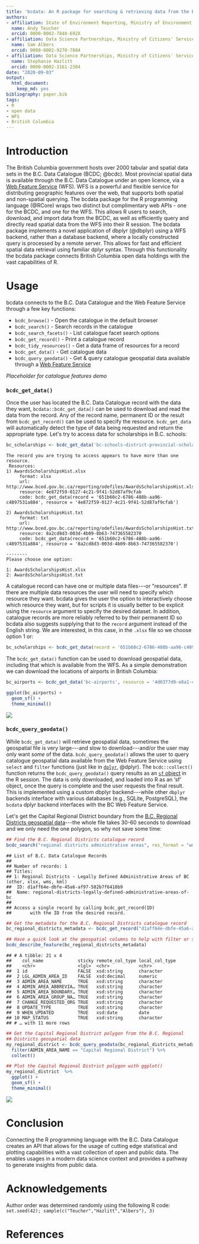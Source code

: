 ```yaml
---
title: 'bcdata: An R package for searching & retrieving data from the B.C. Data Catalogue'
authors:
- affiliation: State of Environment Reporting, Ministry of Environment and Climate Change Strategy, Province of British Columbia
  name: Andy Teucher
  orcid: 0000-0002-7840-692X
- affiliation: Data Science Partnerships, Ministry of Citizens' Services, Province of British Columbia
  name: Sam Albers
  orcid: 0000-0002-9270-7884
- affiliation: Data Science Partnerships, Ministry of Citizens' Services, Province of British Columbia
  name: Stephanie Hazlitt
  orcid: 0000-0002-3161-2304
date: "2020-09-03"
output:
  html_document:
    keep_md: yes
bibliography: paper.bib
tags:
- R
- open data
- WFS
- British Columbia
---
```







# Introduction

The British Columbia government hosts over 2000 tabular and spatial data sets in the B.C. Data Catalogue (BCDC; @bcdc).  Most provincial spatial data is available through the B.C. Data Catalogue under an open licence, via a [Web Feature Service](https://en.wikipedia.org/wiki/Web_Feature_Service) (WFS). WFS is a powerful and flexible service for distributing geographic features over the web, that supports both spatial and non-spatial querying.  The bcdata package for the R programming language (@RCore) wraps two distinct but complimentary web APIs - one for the BCDC, and one for the WFS.  This allows R users to search, download, and import data from the BCDC, as well as efficiently query and directly read spatial data from the WFS into their R session. The bcdata package implements a novel application of dbplyr (@dbplyr) using a WFS backend, rather than a database backend, where a locally constructed query is processed by a remote server. This allows for fast and efficient spatial data retrieval using familiar dplyr syntax. Through this functionality the bcdata package connects British Columbia open data holdings with the vast capabilities of R.

# Usage 

bcdata connects to the B.C. Data Catalogue and the Web Feature Service through a few key functions:

- `bcdc_browse()` - Open the catalogue in the default browser
- `bcdc_search()` - Search records in the catalogue
- `bcdc_search_facets()` - List catalogue facet search options
- `bcdc_get_record()` - Print a catalogue record
- `bcdc_tidy_resources()` - Get a data frame of resources for a record
- `bcdc_get_data()` - Get catalogue data
- `bcdc_query_geodata()` - Get & query catalogue geospatial data available through a [Web Feature Service](https://www2.gov.bc.ca/gov/content?id=95D78D544B244F34B89223EF069DF74E)

 *Placeholder for catalogue features demo*

### `bcdc_get_data()`

Once the user has located the B.C. Data Catalogue record with the data they want, `bcdata::bcdc_get_data()` can be used to download and read the data from the record.  Any of the record name, permanent ID or the result from `bcdc_get_record()` can be used to specify the resource. `bcdc_get_data` will automatically detect the type of data being requested and return the appropriate type. Let's try to access data for scholarships in B.C. schools:


```r
bc_scholarships <- bcdc_get_data('bc-schools-district-provincial-scholarships')
```

```
The record you are trying to access appears to have more than one resource.
 Resources: 
1) AwardsScholarshipsHist.xlsx
     format: xlsx 
     url: http://www.bced.gov.bc.ca/reporting/odefiles/AwardsScholarshipsHist.xlsx 
     resource: 4e872f59-0127-4c21-9f41-52d87af9cfab 
     code: bcdc_get_data(record = '651b60c2-6786-488b-aa96-c4897531a884', resource = '4e872f59-0127-4c21-9f41-52d87af9cfab')

2) AwardsScholarshipsHist.txt
     format: txt 
     url: http://www.bced.gov.bc.ca/reporting/odefiles/AwardsScholarshipsHist.txt 
     resource: 8a2cd8d3-003d-4b09-8b63-747365582370 
     code: bcdc_get_data(record = '651b60c2-6786-488b-aa96-c4897531a884', resource = '8a2cd8d3-003d-4b09-8b63-747365582370')

--------
Please choose one option: 

1: AwardsScholarshipsHist.xlsx
2: AwardsScholarshipsHist.txt
```

A catalogue record can have one or multiple data files---or "resources". If there are multiple data resources the user will need to specify which resource they want. bcdata gives the user the option to interactively choose which resource they want, but for scripts it is usually better to be explicit using the `resource` argument to specify the desired dataset. In addition, catalogue records are more reliably referred to by their permanent ID so bcdata also suggests supplying that to the `record` argument instead of the English string. We are interested, in this case, in the `.xlsx` file so we choose option 1 or:


```r
bc_scholarships <- bcdc_get_data(record = '651b60c2-6786-488b-aa96-c4897531a884', resource = '4e872f59-0127-4c21-9f41-52d87af9cfab')
```

The `bcdc_get_data()` function can be used to download geospatial data, including that which is available from the WFS. As a simple demonstration we can download the locations of airports in British Columbia:


```r
bc_airports <- bcdc_get_data('bc-airports', resource = '4d0377d9-e8a1-429b-824f-0ce8f363512c')

ggplot(bc_airports) +
  geom_sf() +
  theme_minimal()
```

![](airports-1.png)<!-- -->

### `bcdc_query_geodata()`

While `bcdc_get_data()` will retrieve geospatial data, sometimes the geospatial file is very large---and slow to download---and/or the user may only want _some_ of the data. `bcdc_query_geodata()` allows the user to query catalogue geospatial data available from the Web Feature Service using `select` and `filter` functions (just like in [`dplyr`](https://dplyr.tidyverse.org/), @dplyr). The `bcdc::collect()` function returns the `bcdc_query_geodata()` query results as an [`sf` object](https://r-spatial.github.io/sf/) in the R session. The data is only downloaded, and loaded into R as an ‘sf’ object, once the query is complete and the user requests the final result. This is implemented using a custom dbplyr backend---while other `dbplyr` backends interface with various databases (e.g., SQLite, PostgreSQL), the `bcdata` dplyr backend interfaces with the BC Web Feature Service.

Let's get the Capital Regional District boundary from the [B.C. Regional Districts geospatial data](https://catalogue.data.gov.bc.ca/dataset/d1aff64e-dbfe-45a6-af97-582b7f6418b9)---the whole file takes 30-60 seconds to download and we only need the one polygon, so why not save some time:


```r
## Find the B.C. Regional Districts catalogue record
bcdc_search("regional districts administrative areas", res_format = "wms", n = 1)
```

```
## List of B.C. Data Catalogue Records
## 
## Number of records: 1
## Titles:
## 1: Regional Districts - Legally Defined Administrative Areas of BC (other, xlsx, wms, kml)
##  ID: d1aff64e-dbfe-45a6-af97-582b7f6418b9
##  Name: regional-districts-legally-defined-administrative-areas-of-bc 
## 
## Access a single record by calling bcdc_get_record(ID)
##       with the ID from the desired record.
```

```r
## Get the metadata for the B.C. Regional Districts catalogue record
bc_regional_districts_metadata <- bcdc_get_record("d1aff64e-dbfe-45a6-af97-582b7f6418b9")

## Have a quick look at the geospatial columns to help with filter or select
bcdc_describe_feature(bc_regional_districts_metadata)
```

```
## # A tibble: 21 x 4
##    col_name             sticky remote_col_type local_col_type
##    <chr>                <lgl>  <chr>           <chr>         
##  1 id                   FALSE  xsd:string      character     
##  2 LGL_ADMIN_AREA_ID    FALSE  xsd:decimal     numeric       
##  3 ADMIN_AREA_NAME      TRUE   xsd:string      character     
##  4 ADMIN_AREA_ABBREVIA… TRUE   xsd:string      character     
##  5 ADMIN_AREA_BOUNDARY… TRUE   xsd:string      character     
##  6 ADMIN_AREA_GROUP_NA… TRUE   xsd:string      character     
##  7 CHANGE_REQUESTED_ORG TRUE   xsd:string      character     
##  8 UPDATE_TYPE          TRUE   xsd:string      character     
##  9 WHEN_UPDATED         TRUE   xsd:date        date          
## 10 MAP_STATUS           TRUE   xsd:string      character     
## # … with 11 more rows
```

```r
## Get the Capital Regional District polygon from the B.C. Regional
## Districts geospatial data
my_regional_district <- bcdc_query_geodata(bc_regional_districts_metadata) %>%
  filter(ADMIN_AREA_NAME == "Capital Regional District") %>%
  collect()

## Plot the Capital Regional District polygon with ggplot()
my_regional_district  %>%
  ggplot() +
  geom_sf() +
  theme_minimal()
```

![](regional_districts-1.png)<!-- -->

# Conclusion

Connecting the R programming language with the B.C. Data Catalogue creates an API that allows for the usage of cutting edge statistical and plotting capabilities with a vast collection of open and public data. The enables usages in a modern data science context and provides a pathway to generate insights from public data. 

# Acknowledgements
Author order was determined randomly using the following R code: `set.seed(42); sample(c("Teucher","Hazlitt","Albers"), 3)`

# References
